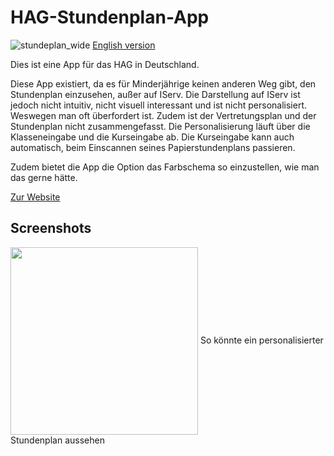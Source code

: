# HAG-Stundenplan-App

![stundeplan_wide](https://user-images.githubusercontent.com/34373974/132096176-e38f8157-3571-4f8a-9582-b62a21d34f8b.png)
[English version](README-eng.md)

Dies ist eine App für das HAG in Deutschland.

Diese App existiert, da es für Minderjährige keinen anderen Weg gibt, den Stundenplan einzusehen, außer auf IServ.
Die Darstellung auf IServ ist jedoch nicht intuitiv, nicht visuell interessant und ist nicht personalisiert. Weswegen man oft überfordert ist.
Zudem ist der Vertretungsplan und der Stundenplan nicht zusammengefasst.
Die Personalisierung läuft über die Klasseneingabe und die Kurseingabe ab.
Die Kurseingabe kann auch automatisch, beim Einscannen seines Papierstundenplans passieren.

Zudem bietet die App die Option das Farbschema so einzustellen, wie man das gerne hätte.

[Zur Website](https://redstonemedia.github.io/HAG-Timetable-App/)

## Screenshots
<img src="https://user-images.githubusercontent.com/34373974/133384650-2ffb86c5-79d9-45d9-8b6f-ffb8cf1e5206.jpeg" width="300" align="center">
So könnte ein personalisierter Stundenplan aussehen
